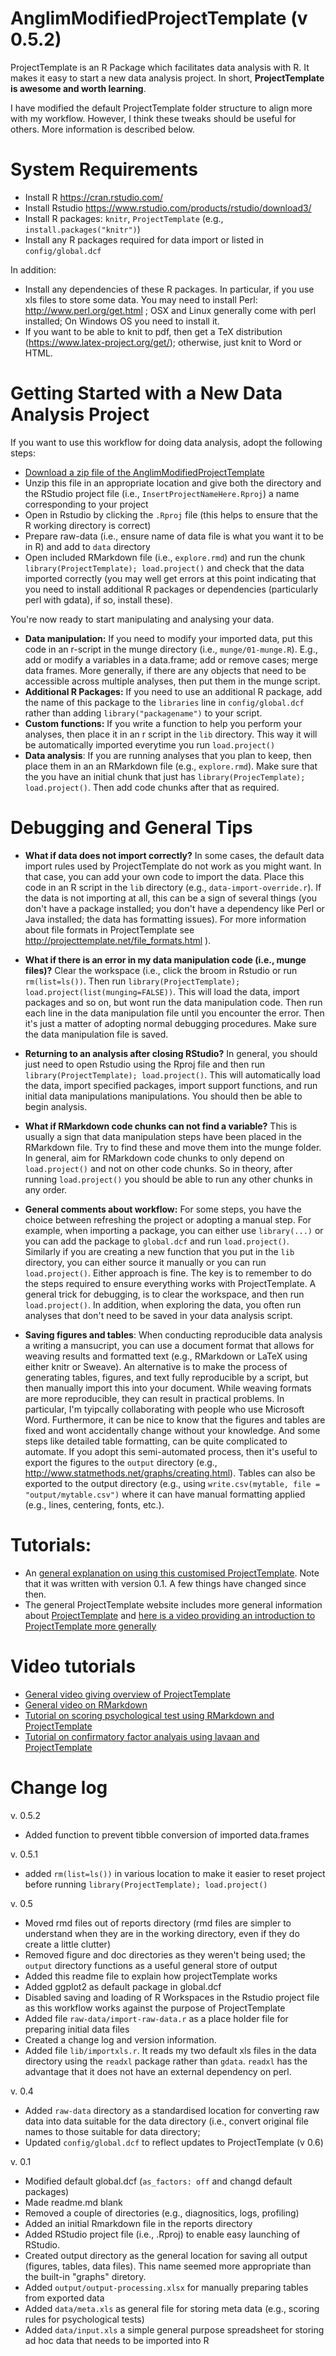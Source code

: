 # AnglimModifiedProjectTemplate (v 0.5.2)

ProjectTemplate is an R Package which facilitates data analysis with R. It makes it easy to start a new data analysis project. In short, **ProjectTemplate is awesome and worth learning**.

I have modified the default ProjectTemplate folder structure to align more with my workflow. 
However, I think these tweaks should be useful for others.
More information is described below.


# System Requirements
* Install R https://cran.rstudio.com/
* Install Rstudio https://www.rstudio.com/products/rstudio/download3/
* Install R packages: `knitr`, `ProjectTemplate`  (e.g., `install.packages("knitr")`)
* Install any R packages required for data import or listed in `config/global.dcf`

In addition:
* Install any dependencies of these R packages. In particular, if you use xls files to store some data. You may need to install Perl: http://www.perl.org/get.html ; OSX and Linux generally come with perl installed; On Windows OS you need to install it.
* If you want to be able to knit to pdf, then get a TeX distribution (https://www.latex-project.org/get/); otherwise, just knit to Word or HTML.


# Getting Started with a New Data Analysis Project
If you want to use this workflow for doing data analysis, adopt the following steps:

* [Download a zip file of the AnglimModifiedProjectTemplate](https://github.com/jeromyanglim/AnglimModifiedProjectTemplate/archive/master.zip)
* Unzip this file in an appropriate location and give both the directory and the RStudio project file (i.e., `InsertProjectNameHere.Rproj`) a name corresponding to your project
* Open in Rstudio by clicking the `.Rproj` file (this helps to ensure that the R working directory is correct) 
* Prepare raw-data (i.e., ensure name of data file is what you want it to be in R) and add to `data` directory
* Open included RMarkdown file (i.e., `explore.rmd`) and run the chunk `library(ProjectTemplate); load.project()` and check that the data imported correctly (you may well get errors at this point indicating that you need to install additional R packages or dependencies (particularly perl with gdata), if so, install these).

You're now ready to start manipulating and analysing your data.

* **Data manipulation:** If you need to modify your imported data, put this code in an r-script in the munge directory (i.e., `munge/01-munge.R`). E.g., add or modify a variables in a data.frame; add or remove cases; merge data frames. More generally, if there are any objects that need to be accessible across multiple analyses, then put them in the munge script.
* **Additional R Packages:** If you need to use an additional R package, add the name of this package to the `libraries` line in `config/global.dcf` rather than adding `library("packagename")` to your script.
* **Custom functions:** If you write a function to help you perform your analyses, then place it in an r script in the `lib` directory. This way it will be automatically imported everytime you run `load.project()`
* **Data analysis**: If you are running analyses that you plan to keep, then place them in an an RMarkdown file (e.g., `explore.rmd`). Make sure that the you have an initial chunk that just has `library(ProjecTemplate); load.project()`. Then add code chunks after that as required. 


# Debugging and General Tips
* **What if data does not import correctly?** In some cases, the default data import rules used by ProjectTemplate do not work as you might want. In that case, you can add your own code to import the data. Place this code in an R script in the `lib` directory (e.g., `data-import-override.r`). If the data is not importing at all, this can be a sign of several things (you don't have a package installed; you don't have a dependency like Perl or Java installed; the data has formatting issues). For more information about file formats in ProjectTemplate see http://projecttemplate.net/file_formats.html ).

* **What if there is an error in my data manipulation code (i.e., munge files)?** Clear the workspace (i.e., click the broom in Rstudio or run `rm(list=ls())`. Then run `library(ProjectTemplate); load.project(list(munging=FALSE))`. This will load the data, import packages and so on, but wont run the data manipulation code. Then run each line in the data manipulation file until you encounter the error. Then it's just a matter of adopting normal debugging procedures. Make sure the data manipulation file is saved.

* **Returning to an analysis after closing RStudio?** In general, you should just need to open Rstudio using the Rproj file and then run `library(ProjectTemplate); load.project()`. This will automatically load the data, import specified packages, import support functions, and run initial data manipulations manipulations. You should then be able to begin analysis. 

* **What if RMarkdown code chunks can not find a variable?** This is usually a sign that data manipulation steps have been placed in the RMarkdown file. Try to find these and move them into the munge folder. In general, aim for RMarkdown code chunks to only depend on `load.project()` and not on other code chunks. So in theory, after running `load.project()` you should be able to run any other chunks in any order.

* **General comments about workflow:** 
For some steps, you have the choice between refreshing the project or adopting a manual step. For example, when importing a package, you can either use `library(...)` or you can add the package to `global.dcf` and run `load.project()`. Similarly if you are creating a new function that you put in the `lib` directory, you can either source it manually or you can run `load.project()`. Either approach is fine. The key is to remember to do the steps required to ensure everything works with ProjectTemplate. A general trick for debugging, is to clear the workspace, and then run `load.project()`. In addition, when exploring the data, you often run analyses that don't need to be saved in your data analysis script.  

* **Saving figures and tables**: When conducting reproducible data analysis a writing a mansucript, you can use a document format that allows for weaving results and formatted text (e.g., RMarkdown or LaTeX using either knitr or Sweave). An alternative is to make the process of generating tables, figures, and text fully reproducible by a script, but then manually import this into your document. While weaving formats are more reproducible, they can result in practical problems. In particular, I'm tyipcally collaborating with people who use Microsoft Word. Furthermore, it can be nice to know that the figures and tables are fixed and wont accidentally change without your knowledge. And some steps like detailed table formatting, can be quite complicated to automate. If you adopt this semi-automated process, then it's useful to export the figures to the `output` directory (e.g., http://www.statmethods.net/graphs/creating.html). Tables can also be exported to the output directory (e.g., using `write.csv(mytable, file = "output/mytable.csv")` where it can have manual formatting applied (e.g., lines, centering, fonts, etc.). 


# Tutorials:
* An [general explanation on using this customised ProjectTemplate](http://jeromyanglim.blogspot.com.au/2014/05/customising-projecttemplate-in-r.html). Note that it was written with version 0.1. A few things have changed since then. 
* The general ProjectTemplate website includes more general information about [ProjectTemplate](http://projecttemplate.net) and [here is a video providing an introduction to ProjectTemplate more generally](https://www.youtube.com/watch?v=I9YNIi-QmR0)


# Video tutorials
* [General video giving overview of ProjectTemplate](https://www.youtube.com/watch?v=gjCbt1Kfge8)
* [General video on RMarkdown](https://www.youtube.com/watch?v=CH6CYI6NheI)
* [Tutorial on scoring psychological test using RMarkdown and ProjectTemplate](https://www.youtube.com/watch?v=iFFW5sK3Bhk)
* [Tutorial on confirmatory factor analyais using lavaan and ProjectTemplate](https://www.youtube.com/watch?v=gcrXP2yMYY8)


# Change log

v. 0.5.2

* Added function to prevent tibble conversion of imported data.frames

v. 0.5.1

* added `rm(list=ls())` in various location to make it easier to reset project before running
  `library(ProjectTemplate); load.project()`

v. 0.5

* Moved rmd files out of reports directory (rmd files are simpler to understand when they are in the working directory, even if they do create a little clutter)
* Removed figure and doc directories as they weren't being used; the `output` directory functions as a useful general store of output
* Added this readme file to explain how projectTemplate works
* Added ggplot2 as default package in global.dcf
* Disabled saving and loading of R Workspaces in the Rstudio project file as this workflow works against the purpose of ProjectTemplate
* Added file `raw-data/import-raw-data.r` as a place holder file for preparing initial data files
* Created a change log and version information.
* Added file `lib/importxls.r`. It reads my two default xls files in the data directory using the `readxl` package rather than `gdata`. `readxl` has the advantage that it does not have an external dependency on perl.


v. 0.4 

* Added `raw-data` directory as a standardised location for converting raw data into data suitable for the data directory (i.e., convert original file names to those suitable for data directory; 
* Updated `config/global.dcf` to reflect updates to ProjectTemplate (v 0.6)


v. 0.1
* Modified default global.dcf (`as_factors: off` and changd default packages)
* Made readme.md blank
* Removed a couple of directories  (e.g., diagnositics, logs, profiling)
* Added an initial Rmarkdown file in the reports directory
* Added RStudio project file (i.e., .Rproj) to enable easy launching of RStudio.
* Created output directory as the general location for saving all output (figures, tables, data files). This name seemed more appropriate than the built-in "graphs" diretory.
* Added `output/output-processing.xlsx` for manually preparing tables from exported data
* Added `data/meta.xls` as general file for storing meta data (e.g., scoring rules for psychological tests)
* Added `data/input.xls` a simple general purpose spreadsheet for storing ad hoc data that needs to be imported into R
